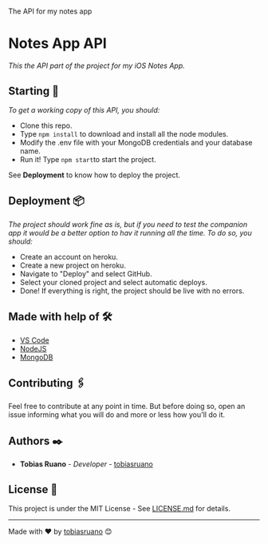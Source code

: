 # 
 The API for my notes app

# Notes App API

_This the API part of the project for my iOS Notes App._

## Starting 🚀

_To get a working copy of this API, you should:_
* Clone this repo.
* Type ` npm install ` to download and install all the node modules.
* Modify the .env file with your MongoDB credentials and your database name.
* Run it! Type ` npm start `to start the project.

See **Deployment** to know how to deploy the project.

## Deployment 📦

_The project should work fine as is, but if you need to test the companion app it would be a better option to hav it running all the time. To do so, you should:_
* Create an account on heroku.
* Create a new project on heroku.
* Navigate to "Deploy" and select GitHub.
* Select your cloned project and select automatic deploys.
* Done! If everything is right, the project should be live with no errors.

## Made with help of 🛠️

* [VS Code](https://code.visualstudio.com)
* [NodeJS](https://nodejs.org)
* [MongoDB](https://www.mongodb.com)

## Contributing 🖇️

Feel free to contribute at any point in time. But before doing so, open an issue informing what you will do and more or less how you'll do it.

## Authors ✒️

* **Tobias Ruano** - *Developer* - [tobiasruano](https://github.com/tobiasruano)

## License 📄

This project is under the MIT License - See [LICENSE.md](LICENSE.md) for details.

---
Made with ❤️ by [tobiasruano](https://github.com/tobiasruano) 😊
